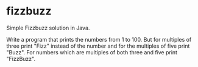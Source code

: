 fizzbuzz
========

Simple Fizzbuzz solution in Java.

Write a program that prints the numbers from 1 to 100. But for multiples of three print "Fizz" instead of the number 
and for the multiples of five print "Buzz". For numbers which are multiples of both three and five print "FizzBuzz".

